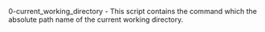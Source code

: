 0-current_working_directory - This script contains the command which the absolute path name of the current working directory.
